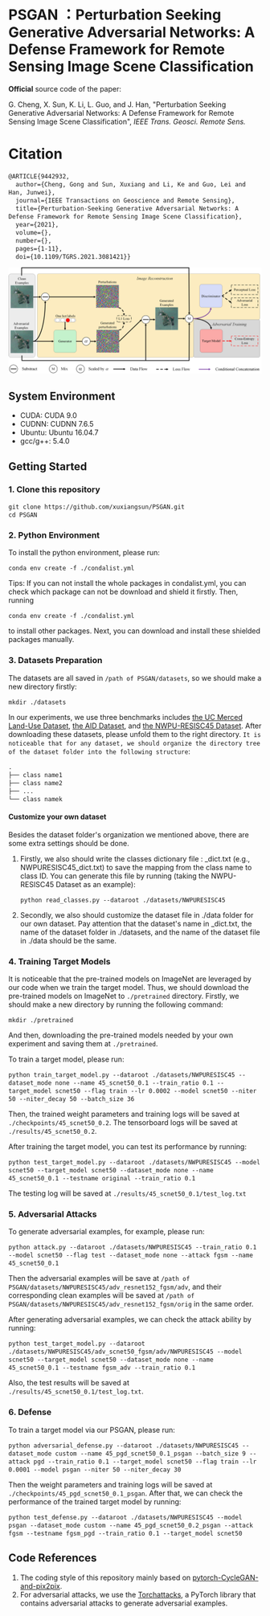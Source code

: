 # PSGAN ：Perturbation Seeking Generative Adversarial Networks: A Defense Framework for Remote Sensing Image Scene Classification

**Official** source code of the paper:

G. Cheng, X. Sun, K. Li, L. Guo, and J. Han, "Perturbation Seeking Generative Adversarial Networks: A Defense Framework for Remote Sensing Image Scene Classification", *IEEE Trans. Geosci. Remote Sens.*
# **Citation**
```
@ARTICLE{9442932,
  author={Cheng, Gong and Sun, Xuxiang and Li, Ke and Guo, Lei and Han, Junwei},
  journal={IEEE Transactions on Geoscience and Remote Sensing}, 
  title={Perturbation-Seeking Generative Adversarial Networks: A Defense Framework for Remote Sensing Image Scene Classification}, 
  year={2021},
  volume={},
  number={},
  pages={1-11},
  doi={10.1109/TGRS.2021.3081421}}
```
![Framework](img/framework.png)

## System Environment

* CUDA: CUDA 9.0
* CUDNN: CUDNN 7.6.5
* Ubuntu: Ubuntu 16.04.7
* gcc/g++: 5.4.0

## Getting Started

### 1. Clone this repository

```
git clone https://github.com/xuxiangsun/PSGAN.git
cd PSGAN
```
### 2. Python Environment

To install the python environment, please run:

```
conda env create -f ./condalist.yml
```

Tips:  If you can not install the whole packages in condalist.yml, you can check which package can not be download and shield it firstly. Then, running

```
conda env create -f ./condalist.yml
```

to install other packages.
Next, you can download and install these shielded packages manually.

### 3. Datasets Preparation

The datasets are all saved in `/path of PSGAN/datasets`, so we should make a new directory firstly:

```
mkdir ./datasets
```

In our experiments, we use three benchmarks includes [the UC Merced Land-Use Dataset](http://weegee.vision.ucmerced.edu/datasets/landuse.html), [the AID Dataset](https://captain-whu.github.io/AID/), and [the NWPU-RESISC45 Dataset](https://gcheng-nwpu.github.io/datasets). After downloading these datasets, please unfold them to the right directory.  `It is noticeable that for any dataset, we should organize the directory tree of the dataset folder into the following structure`:

```
.
├── class name1
├── class name2
├── ...
└── class namek
```

#### Customize your own dataset

Besides the dataset folder's organization we mentioned above, there are some extra settings should be done.

1. Firstly, we also should write the classes dictionary file : <dataset name>_dict.txt (e.g., NWPURESISC45_dict.txt) to save the mapping from the class name to class ID. You can generate this file by running (taking the NWPU-RESISC45 Dataset as an example):

   ```
   python read_classes.py --dataroot ./datasets/NWPURESISC45
   ```

2. Secondly, we also should customize the dataset file in ./data folder for our own dataset. Pay attention that the dataset's name in <dataset name>_dict.txt, the name of the dataset folder in ./datasets, and the name of the dataset file in ./data should be the same.

### 4. Training Target Models

It is noticeable that the pre-trained models on ImageNet are leveraged by our code when we train the target model. Thus, we should download the pre-trained models on ImageNet to `./pretrained` directory.  Firstly, we should make a new directory by running the following command:

```
mkdir ./pretrained
```

And then, downloading the pre-trained models needed by your own experiment and saving them at `./pretrained`.

To train a target model, please run:

```
python train_target_model.py --dataroot ./datasets/NWPURESISC45 --dataset_mode none --name 45_scnet50_0.1 --train_ratio 0.1 --target_model scnet50 --flag train --lr 0.0002 --model scnet50 --niter 50 --niter_decay 50 --batch_size 36
```

Then, the trained weight parameters and training logs will be saved at `./checkpoints/45_scnet50_0.2`. The tensorboard logs will be saved at `./results/45_scnet50_0.2`.

After training the target model, you can test its performance by running:

```
python test_target_model.py --dataroot ./datasets/NWPURESISC45 --model scnet50 --target_model scnet50 --dataset_mode none --name 45_scnet50_0.1 --testname original --train_ratio 0.1
```

The testing log will be saved at `./results/45_scnet50_0.1/test_log.txt`

### 5. Adversarial Attacks

To generate adversarial examples, for example, please run:

```
python attack.py --dataroot ./datasets/NWPURESISC45 --train_ratio 0.1 --model scnet50 --flag test --dataset_mode none --attack fgsm --name 45_scnet50_0.1
```

Then the adversarial examples will be save at `/path of PSGAN/datasets/NWPURESISC45/adv_resnet152_fgsm/adv`, and their corresponding clean examples will be saved at `/path of PSGAN/datasets/NWPURESISC45/adv_resnet152_fgsm/orig` in the same order.

After generating adversarial examples, we can check the attack ability by running:

```
python test_target_model.py --dataroot ./datasets/NWPURESISC45/adv_scnet50_fgsm/adv/NWPURESISC45 --model scnet50 --target_model scnet50 --dataset_mode none --name 45_scnet50_0.1 --testname fgsm_adv --train_ratio 0.1
```

Also, the test results will be saved at  `./results/45_scnet50_0.1/test_log.txt`.

### 6. Defense

To train a target model via our PSGAN, please run:

```
python adversarial_defense.py --dataroot ./datasets/NWPURESISC45 --dataset_mode custom --name 45_pgd_scnet50_0.1_psgan --batch_size 9 --attack pgd --train_ratio 0.1 --target_model scnet50 --flag train --lr 0.0001 --model psgan --niter 50 --niter_decay 30
```

Then the weight parameters and training logs will be saved at `./checkpoints/45_pgd_scnet50_0.1_psgan`. After that, we can check the performance of the trained target model by running:

```
python test_defense.py --dataroot ./datasets/NWPURESISC45 --model psgan --dataset_mode custom --name 45_pgd_scnet50_0.2_psgan --attack fgsm --testname fgsm_pgd --train_ratio 0.1 --target_model scnet50
```

## Code References

1. The coding style of this repository mainly based on [pytorch-CycleGAN-and-pix2pix](https://github.com/junyanz/pytorch-CycleGAN-and-pix2pix.git).
2. For adversarial attacks, we use the [Torchattacks](https://github.com/Harry24k/adversarial-attacks-pytorch), a PyTorch library that contains adversarial attacks to generate adversarial examples.
